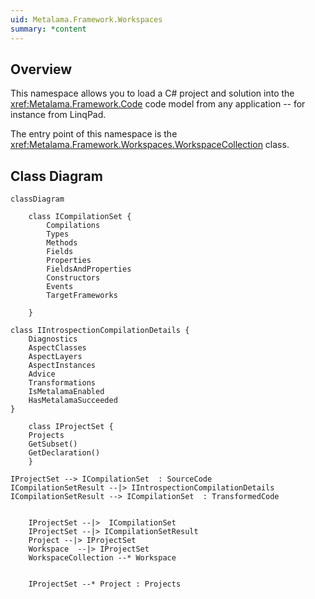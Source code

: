 ```yaml
---
uid: Metalama.Framework.Workspaces
summary: *content
---
```


## Overview

This namespace allows you to load a C# project and solution into the <xref:Metalama.Framework.Code> code model from any application -- for instance from LinqPad.

The entry point of this namespace is the <xref:Metalama.Framework.Workspaces.WorkspaceCollection> class.

## Class Diagram

```mermaid
classDiagram

    class ICompilationSet {
        Compilations
        Types
        Methods
        Fields
        Properties
        FieldsAndProperties
        Constructors
        Events
        TargetFrameworks
    
    }

class IIntrospectionCompilationDetails {
    Diagnostics
    AspectClasses
    AspectLayers
    AspectInstances
    Advice
    Transformations
    IsMetalamaEnabled
    HasMetalamaSucceeded
}

    class IProjectSet {
    Projects
    GetSubset()
    GetDeclaration()
    }

IProjectSet --> ICompilationSet  : SourceCode
ICompilationSetResult --|> IIntrospectionCompilationDetails
ICompilationSetResult --> ICompilationSet  : TransformedCode


    IProjectSet --|>  ICompilationSet
    IProjectSet --|> ICompilationSetResult
    Project --|> IProjectSet
    Workspace  --|> IProjectSet
    WorkspaceCollection --* Workspace
    
    
    IProjectSet --* Project : Projects

```